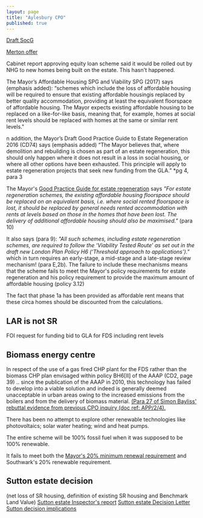 ```yaml
---
layout: page
title: "Aylesbury CPO"
published: true
---
```


[Draft SocG](/img/AylesburyDraftSocG.odt)

[Merton offer](/img/mertonoffer.pdf)

Cabinet report approving equity loan scheme said it would be rolled out by NHG to new homes being built on the estate. This hasn't happened. 



The Mayor’s Affordable Housing SPG and Viability SPG (2017) says (emphasis added): “schemes which include the  loss  of  affordable  housing  will  be  required  to  ensure  that  existing affordable housingis replaced by better quality accommodation, providing at   least   the   equivalent   floorspace   of   affordable   housing.   The   Mayor expects existing affordable housing to be replaced on a like-for-like basis, meaning that, for example, homes at social rent levels should be replaced with homes at the same or similar rent levels."

n addition, the Mayor’s Draft Good Practice Guide to Estate Regeneration 2016  (CD74)  says  (emphasis  added)  “The  Mayor  believes  that,  where demolition and rebuilding is chosen as part of an estate regeneration, this should only happen where it does not result in a loss in social housing, or where  all  other  options  have  been  exhausted.  This  principle  will  apply  to estate regeneration projects that seek new funding from the GLA.” *pg 4, para 3

The Mayor's [Good Practice Guide for estate regeneration](https://www.london.gov.uk/sites/default/files/better-homes-for-local-people-the-mayors-good-practice-guide-to-estate-regeneration.pdf) says _"For estate regeneration schemes, the existing affordable housing floorspace should be replaced on an equivalent basis, i.e. where social rented floorspace is lost, it should be replaced by general needs rented accommodation with rents at levels based on those in the homes that have been lost. The delivery of additional affordable housing should also be maximised."_ (para 10)


It also says (para 9): _"All such schemes, including estate regeneration schemes, are required to follow the ‘Viability Tested Route’ as set out in the draft new London Plan Policy H6 (‘Threshold approach to applications’)."_ which in turn requires an early-stage, a mid-stage and a late-stage review mechanism! (para E,2b). The failure to include these mechanisms means that the scheme fails to meet the Mayor's policy requirements for estate regeneration and his policy requirement to provide the maximum amount of affordable housing (policy 3.12)


The fact that phase 1a has been provided as affordable rent means that these circa homes should be discounted from the calculations.

## LAR is not SR
FOI request for funding bid to GLA for FDS including rent levels


## Biomass energy centre
In respect of the use of a gas fired CHP plant for the FDS rather than the biomass  CHP  plan  envisaged  within  policy  BH6[II]  of  the  AAAP  (CD2,  page 39) .. since the publication of  the  AAAP  in  2010,  this  technology  has  failed  to  develop  into  a  viable  solution  and  indeed  is  generally  deemed  unacceptable  in  urban  areas  owing to the increased emissions from the boilers and from the delivery of biomass material. [(Para 27 of Simon Bayliss' rebuttal evidence from previous CPO inquiry (doc ref: APP/2/4).](http://bailey.persona-pi.com/Public-Inquiries/aylesbury-estate/Rebuttals/council/s_bayliss_rebuttal.pdf)

There has been no attempt to explore other renewable technologies like photovoltaics; solar water heating; wind and heat pumps.

The entire scheme will be 100% fossil fuel when it was supposed to be 100% renewable.

It fails to meet both the [Mayor's 20% minimum renewal requirement](https://www.london.gov.uk/what-we-do/planning/london-plan/current-london-plan/london-plan-chapter-five-londons-response/poli-6) and Southwark's 20% renewable requirement.

## Sutton estate decision
(net loss of SR housing, definition of existing SR housing and Benchmark Land Value)
[Sutton estate Inspector's report](/img/suttonIR.pdf)
[Sutton estate Decision Letter](/img/suttonDL.pdf)
[Sutton decision implications](/img/suttonimplications.pdf)
